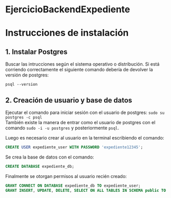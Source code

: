 # EjercicioBackendExpediente

# Instrucciones de instalación

## 1. Instalar Postgres
Buscar las intrucciones según el sistema operativo o distribución.
Si está corriendo correctamente el siguiente comando debería de devolver la versión de postgres:

`psql --version`

## 2. Creación de usuario y base de datos
Ejecutar el comando para iniciar sesión con el usuario de postgres:  `sudo su postgres -c psql`  
También existe la manera de entrar como el usuario de postgres con el comando `sudo -i -u postgres` y posteriormente `psql`.  

Luego es necesario crear al usuario en la terminal escribiendo el comando: 
```sql
CREATE USER expediente_user WITH PASSWORD 'expediente12345';
```
Se crea la base de datos con el comando:
```sql
CREATE DATABASE expediente_db;
```
Finalmente se otorgan permisos al usuario recién creado:
```sql
GRANT CONNECT ON DATABASE expediente_db TO expediente_user;
GRANT INSERT, UPDATE, DELETE, SELECT ON ALL TABLES IN SCHEMA public TO expediente_user;
```



